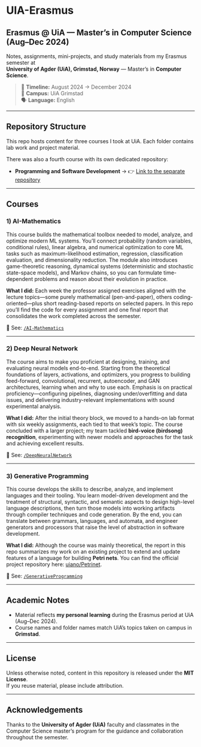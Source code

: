 # UIA-Erasmus
## Erasmus @ UiA — Master’s in Computer Science (Aug–Dec 2024)

Notes, assignments, mini-projects, and study materials from my Erasmus semester at  
**University of Agder (UiA), Grimstad, Norway** — Master’s in **Computer Science**.

> 📅 **Timeline:** August 2024 → December 2024  
> 🏫 **Campus:** UiA Grimstad  
> 🗣️ **Language:** English

---

## Repository Structure

This repo hosts content for three courses I took at UiA. Each folder contains lab work and project material.


There was also a fourth course with its own dedicated repository:

- **Programming and Software Development** → 👉 [Link to the separate repository](https://github.com/ZattiAndrea/Sloot_Zatti_MAS417)

---

## Courses

### 1) AI-Mathematics
This course builds the mathematical toolbox needed to model, analyze, and optimize modern ML systems. You’ll connect probability (random variables, conditional rules), linear algebra, and numerical optimization to core ML tasks such as maximum-likelihood estimation, regression, classification evaluation, and dimensionality reduction. The module also introduces game-theoretic reasoning, dynamical systems (deterministic and stochastic state-space models), and Markov chains, so you can formulate time-dependent problems and reason about their evolution in practice.

**What I did:** Each week the professor assigned exercises aligned with the lecture topics—some purely mathematical (pen-and-paper), others coding-oriented—plus short reading-based reports on selected papers. In this repo you’ll find the code for every assignment and one final report that consolidates the work completed across the semester.

📂 See: [`/AI-Mathematics`](./AI-Mathematics)

---

### 2) Deep Neural Network
The course aims to make you proficient at designing, training, and evaluating neural models end-to-end. Starting from the theoretical foundations of layers, activations, and optimizers, you progress to building feed-forward, convolutional, recurrent, autoencoder, and GAN architectures, learning when and why to use each. Emphasis is on practical proficiency—configuring pipelines, diagnosing under/overfitting and data issues, and delivering industry-relevant implementations with sound experimental analysis.

**What I did:** After the initial theory block, we moved to a hands-on lab format with six weekly assignments, each tied to that week’s topic. The course concluded with a larger project; my team tackled **bird-voice (birdsong) recognition**, experimenting with newer models and approaches for the task and achieving excellent results.

📂 See: [`/DeepNeuralNetwork`](./DeepNeuralNetwork)

---

### 3) Generative Programming
This course develops the skills to describe, analyze, and implement languages and their tooling. You learn model-driven development and the treatment of structural, syntactic, and semantic aspects to design high-level language descriptions, then turn those models into working artifacts through compiler techniques and code generation. By the end, you can translate between grammars, languages, and automata, and engineer generators and processors that raise the level of abstraction in software development.

**What I did:** Although the course was mainly theoretical, the report in this repo summarizes my work on an existing project to extend and update features of a language for building **Petri nets**. You can find the official project repository here: [uiano/Petrinet](https://github.com/uiano/Petrinet).

📂 See: [`/GenerativeProgramming`](./GenerativeProgramming)

---



## Academic Notes

- Material reflects **my personal learning** during the Erasmus period at UiA (Aug–Dec 2024).
- Course names and folder names match UiA’s topics taken on campus in **Grimstad**.

---

## License

Unless otherwise noted, content in this repository is released under the **MIT License**.  
If you reuse material, please include attribution.

---

## Acknowledgements

Thanks to the **University of Agder (UiA)** faculty and classmates in the Computer Science master’s program for the guidance and collaboration throughout the semester.
